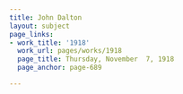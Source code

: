 ```yaml
---
title: John Dalton
layout: subject
page_links:
- work_title: '1918'
  work_url: pages/works/1918
  page_title: Thursday, November  7, 1918
  page_anchor: page-689

---
```

